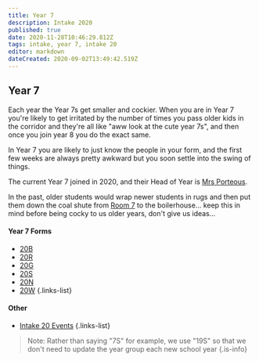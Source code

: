 ```yaml
---
title: Year 7
description: Intake 2020
published: true
date: 2020-11-28T10:46:29.812Z
tags: intake, year 7, intake 20
editor: markdown
dateCreated: 2020-09-02T13:49:42.519Z
---
```


## Year 7
 Each year the Year 7s get smaller and cockier. When you are in Year 7 you're likely to get irritated by the number of times you pass older kids in the corridor and they're all like "aww look at the cute year 7s", and then once you join year 8 you do the exact same. 
 
 In Year 7 you are likely to just know the people in your form, and the first few weeks are always pretty awkward but you soon settle into the swing of things.

 The current Year 7 joined in 2020, and their Head of Year is [Mrs Porteous](/teachers/mrs-porteous).
 
 In the past, older students would wrap newer students in rugs and then put them down the coal shute from [Room 7](/groups/rooms/science/7) to the boilerhouse... keep this in mind before being cocky to us older years, don't give us ideas...
 
 #### Year 7 Forms
 - [20B](/students/intake20/b)
 - [20R](/students/intake20/r)
 - [20G](/students/intake20/g)
 - [20S](/students/intake20/s)
 - [20N](/students/intake20/n)
 - [20W](/students/intake20/w)
 {.links-list}
 
 #### Other
 - [Intake 20 Events](/students/intake20/events)
 {.links-list}
 
 > Note:  Rather than saying "7S" for example, we use "19S" so that we don't need to update the year group each new school year
 {.is-info}
